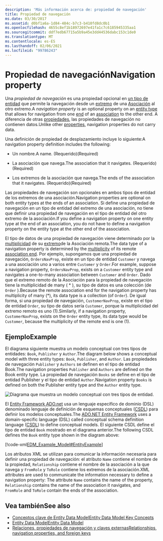 ```yaml
---
description: 'Más información acerca de: propiedad de navegación'
title: Propiedad de navegación
ms.date: 03/30/2017
ms.assetid: d0bf1a6a-1d84-484c-b7c3-b410fd8dc0b1
ms.openlocfilehash: 4655c8ef1b18972697e41fa1c7c6185945335aa1
ms.sourcegitcommit: ddf7edb67715a5b9a45e3dd44536dabc153c1de0
ms.translationtype: MT
ms.contentlocale: es-ES
ms.lasthandoff: 02/06/2021
ms.locfileid: "99786243"
---
```

# <a name="navigation-property"></a><span data-ttu-id="1a256-103">Propiedad de navegación</span><span class="sxs-lookup"><span data-stu-id="1a256-103">Navigation property</span></span>

<span data-ttu-id="1a256-104">Una *propiedad de navegación* es una propiedad opcional en [un tipo de entidad](entity-type.md) que permite la navegación desde un [extremo](association-end.md) de una [Asociación](association-type.md) al otro extremo.</span><span class="sxs-lookup"><span data-stu-id="1a256-104">A *navigation property* is an optional property on an [entity type](entity-type.md) that allows for navigation from one [end](association-end.md) of an [association](association-type.md) to the other end.</span></span> <span data-ttu-id="1a256-105">A diferencia de otras [propiedades](property.md), las propiedades de navegación no contienen datos.</span><span class="sxs-lookup"><span data-stu-id="1a256-105">Unlike other [properties](property.md), navigation properties do not carry data.</span></span>

<span data-ttu-id="1a256-106">Una definición de propiedad de desplazamiento incluye lo siguiente:</span><span class="sxs-lookup"><span data-stu-id="1a256-106">A navigation property definition includes the following:</span></span>

- <span data-ttu-id="1a256-107">Un nombre.</span><span class="sxs-lookup"><span data-stu-id="1a256-107">A name.</span></span> <span data-ttu-id="1a256-108">(Requerido)</span><span class="sxs-lookup"><span data-stu-id="1a256-108">(Required)</span></span>

- <span data-ttu-id="1a256-109">La asociación que navega.</span><span class="sxs-lookup"><span data-stu-id="1a256-109">The association that it navigates.</span></span> <span data-ttu-id="1a256-110">(Requerido)</span><span class="sxs-lookup"><span data-stu-id="1a256-110">(Required)</span></span>

- <span data-ttu-id="1a256-111">Los extremos de la asociación que navega.</span><span class="sxs-lookup"><span data-stu-id="1a256-111">The ends of the association that it navigates.</span></span> <span data-ttu-id="1a256-112">(Requerido)</span><span class="sxs-lookup"><span data-stu-id="1a256-112">(Required)</span></span>

<span data-ttu-id="1a256-113">Las propiedades de navegación son opcionales en ambos tipos de entidad de los extremos de una asociación.</span><span class="sxs-lookup"><span data-stu-id="1a256-113">Navigation properties are optional on both entity types at the ends of an association.</span></span> <span data-ttu-id="1a256-114">Si define una propiedad de navegación en un tipo de entidad del extremo de una asociación, no tiene que definir una propiedad de navegación en el tipo de entidad del otro extremo de la asociación.</span><span class="sxs-lookup"><span data-stu-id="1a256-114">If you define a navigation property on one entity type at the end of an association, you do not have to define a navigation property on the entity type at the other end of the association.</span></span>

<span data-ttu-id="1a256-115">El tipo de datos de una propiedad de navegación viene determinado por la [multiplicidad](association-end-multiplicity.md) de su [extremo](association-end.md)de la Asociación remota.</span><span class="sxs-lookup"><span data-stu-id="1a256-115">The data type of a navigation property is determined by the [multiplicity](association-end-multiplicity.md) of its remote [association end](association-end.md).</span></span> <span data-ttu-id="1a256-116">Por ejemplo, supongamos que una propiedad de navegación, `OrdersNavProp`, existe en un tipo de entidad `Customer` y navega a una asociación uno a varios entre `Customer` y `Order`.</span><span class="sxs-lookup"><span data-stu-id="1a256-116">For example, suppose a navigation property, `OrdersNavProp`, exists on a `Customer` entity type and navigates a one-to-many association between `Customer` and `Order`.</span></span> <span data-ttu-id="1a256-117">Dado que el extremo remoto de la Asociación para la propiedad de navegación tiene la multiplicidad de many ( \* ), su tipo de datos es una colección (de `Order` ).</span><span class="sxs-lookup"><span data-stu-id="1a256-117">Because the remote association end for the navigation property has multiplicity of many (\*), its data type is a collection (of `Order`).</span></span> <span data-ttu-id="1a256-118">De igual forma, si una propiedad de navegación, `CustomerNavProp`, existe en el tipo de entidad `Order`, su tipo de datos sería `Customer`, porque la multiplicidad del extremo remoto es uno (1).</span><span class="sxs-lookup"><span data-stu-id="1a256-118">Similarly, if a navigation property, `CustomerNavProp`, exists on the `Order` entity type, its data type would be `Customer`, because the multiplicity of the remote end is one (1).</span></span>

## <a name="example"></a><span data-ttu-id="1a256-119">Ejemplo</span><span class="sxs-lookup"><span data-stu-id="1a256-119">Example</span></span>

<span data-ttu-id="1a256-120">El diagrama siguiente muestra un modelo conceptual con tres tipos de entidades: `Book`, `Publisher` y `Author`.</span><span class="sxs-lookup"><span data-stu-id="1a256-120">The diagram below shows a conceptual model with three entity types: `Book`, `Publisher`, and `Author`.</span></span> <span data-ttu-id="1a256-121">Las propiedades de navegación `Publisher` y `Authors` se definen en el tipo de entidad Book.</span><span class="sxs-lookup"><span data-stu-id="1a256-121">The navigation properties `Publisher` and `Authors` are defined on the Book entity type.</span></span> <span data-ttu-id="1a256-122">La propiedad de navegación `Books` se define en el tipo de entidad Publisher y el tipo de entidad `Author`.</span><span class="sxs-lookup"><span data-stu-id="1a256-122">Navigation property `Books` is defined on both the Publisher entity type and the `Author` entity type.</span></span>

![Diagrama que muestra un modelo conceptual con tres tipos de entidad.](./media/navigation-property/conceptual-model-entity-types-associations.gif)  

<span data-ttu-id="1a256-124">El [Entity Framework ADO.net](./ef/index.md) usa un lenguaje específico de dominio (DSL) denominado lenguaje de definición de esquemas conceptuales ([CSDL](/ef/ef6/modeling/designer/advanced/edmx/csdl-spec)) para definir los modelos conceptuales.</span><span class="sxs-lookup"><span data-stu-id="1a256-124">The [ADO.NET Entity Framework](./ef/index.md) uses a domain-specific language (DSL) called conceptual schema definition language ([CSDL](/ef/ef6/modeling/designer/advanced/edmx/csdl-spec)) to define conceptual models.</span></span> <span data-ttu-id="1a256-125">El siguiente CSDL define el tipo de entidad `Book` mostrado en el diagrama anterior.</span><span class="sxs-lookup"><span data-stu-id="1a256-125">The following CSDL defines the `Book` entity type shown in the diagram above:</span></span>

[!code-xml[EDM_Example_Model#EntityExample](~/samples/snippets/xml/VS_Snippets_Data/edm_example_model/xml/books.edmx#entityexample)]

<span data-ttu-id="1a256-126">Los atributos XML se utilizan para comunicar la información necesaria para definir una propiedad de navegación: el atributo `Name` contiene el nombre de la propiedad, `Relationship` contiene el nombre de la asociación a la que navega y `FromRole` y `ToRole` contiene los extremos de la asociación.</span><span class="sxs-lookup"><span data-stu-id="1a256-126">XML attributes are used to communicate the information necessary to define a navigation property: The attribute `Name` contains the name of the property, `Relationship` contains the name of the association it navigates, and `FromRole` and `ToRole` contain the ends of the association.</span></span>

## <a name="see-also"></a><span data-ttu-id="1a256-127">Vea también</span><span class="sxs-lookup"><span data-stu-id="1a256-127">See also</span></span>

- [<span data-ttu-id="1a256-128">Conceptos clave de Entity Data Model</span><span class="sxs-lookup"><span data-stu-id="1a256-128">Entity Data Model Key Concepts</span></span>](entity-data-model-key-concepts.md)
- [<span data-ttu-id="1a256-129">Entity Data Model</span><span class="sxs-lookup"><span data-stu-id="1a256-129">Entity Data Model</span></span>](entity-data-model.md)
- [<span data-ttu-id="1a256-130">Relaciones, propiedades de navegación y claves externas</span><span class="sxs-lookup"><span data-stu-id="1a256-130">Relationships, navigation properties, and foreign keys</span></span>](/ef/ef6/fundamentals/relationships)
